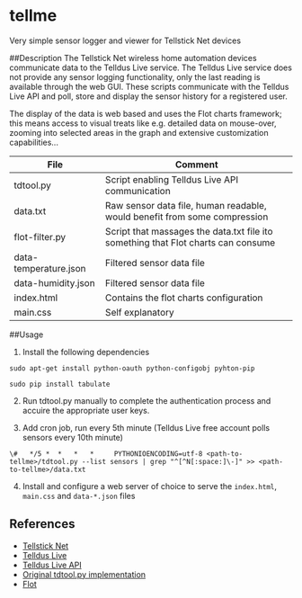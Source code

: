 # tellme
Very simple sensor logger and viewer for Tellstick Net devices

##Description
The Tellstick Net wireless home automation devices communicate data to the Telldus Live service. The Telldus Live service does not provide any sensor logging functionality, only the last reading is available through the web GUI. These scripts communicate with the Telldus Live API and poll, store and display the sensor history for a registered user.

The display of the data is web based and uses the Flot charts framework; this means access to visual treats like e.g. detailed data on mouse-over, zooming into selected areas in the graph and extensive customization capabilities...

| File | Comment |
| ---- | ------- |
| tdtool.py | Script enabling Telldus Live API communication |
| data.txt | Raw sensor data file, human readable, would benefit from some compression |
| flot-filter.py | Script that massages the data.txt file ito something that Flot charts can consume |
| data-temperature.json | Filtered sensor data file |
| data-humidity.json | Filtered sensor data file |
| index.html | Contains the flot charts configuration |
| main.css | Self explanatory |

##Usage
1. Install the following dependencies

  `sudo apt-get install python-oauth python-configobj pyhton-pip`

  `sudo pip install tabulate`

2. Run tdtool.py manually to complete the authentication process and accuire the appropriate user keys. 

3. Add cron job, run every 5th minute (Telldus Live free account polls sensors every 10th minute)

  `\#   */5 *  *   *   *     PYTHONIOENCODING=utf-8 <path-to-tellme>/tdtool.py --list sensors | grep "^[^N[:space:]\-]" >> <path-to-tellme>/data.txt`

4. Install and configure a web server of choice to serve the `index.html`, `main.css` and `data-*.json` files

## References
* [Tellstick Net](http://www.telldus.se/products/tellstick_net)
* [Telldus Live](http://live.telldus.com/)
* [Telldus Live API](https://api.telldus.com/)
* [Original tdtool.py implementation](http://developer.telldus.com/browser/examples/python/live/tdtool/tdtool.py?rev=a35ad875d20fd8935be7c87426ab33cc231528f7)
* [Flot](http://www.flotcharts.org/)
